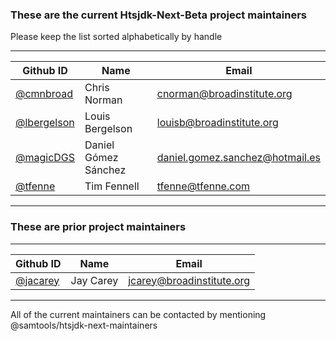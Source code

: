### These are the current Htsjdk-Next-Beta project maintainers
Please keep the list sorted alphabetically by handle

-----

| Github ID                                    | Name                   | Email                              |
|----------------------------------------------|------------------------|------------------------------------|
| [@cmnbroad](https://github.com/cmnbroad)     | Chris Norman           | <cnorman@broadinstitute.org>       |
| [@lbergelson](https://github.com/lbergelson) | Louis Bergelson        | <louisb@broadinstitute.org>        |
| [@magicDGS](https://github.com/magicDGS)     | Daniel Gómez Sánchez   | <daniel.gomez.sanchez@hotmail.es>  |
| [@tfenne](https://github.com/tfenne)         | Tim Fennell            | <tfenne@tfenne.com>                |

----

### These are prior project maintainers

-----

| Github ID                                    | Name                   | Email                              |
|----------------------------------------------|------------------------|------------------------------------|
| [@jacarey](https://github.com/jacarey)       | Jay Carey              | <jcarey@broadinstitute.org>        |

----

All of the current maintainers can be contacted by mentioning @samtools/htsjdk-next-maintainers

